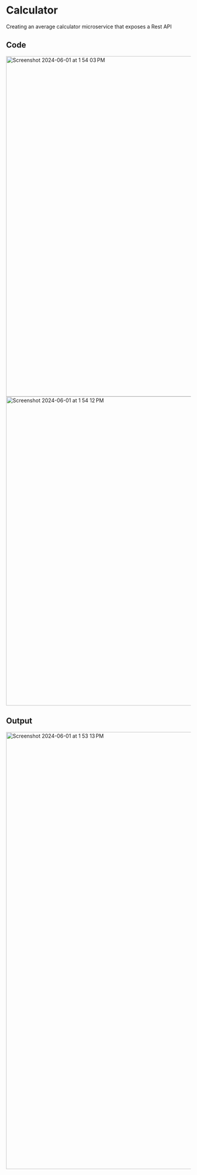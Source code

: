 # Calculator
Creating an average calculator microservice that exposes a Rest API

## Code

<img width="925" alt="Screenshot 2024-06-01 at 1 54 03 PM" src="https://github.com/kshah-10/ENG21CT0015/assets/113474452/c7f5e59a-7265-4522-bb1a-7a9077af8dee">

<img width="840" alt="Screenshot 2024-06-01 at 1 54 12 PM" src="https://github.com/kshah-10/ENG21CT0015/assets/113474452/c14930d1-0f8e-4e03-9ea7-e915db13fe6d">

## Output

<img width="1188" alt="Screenshot 2024-06-01 at 1 53 13 PM" src="https://github.com/kshah-10/ENG21CT0015/assets/113474452/3c0e2e6c-6803-4402-9d92-5a2c1e3e15d9">
